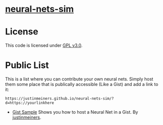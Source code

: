 # [neural-nets-sim](https://justinmeiners.github.io/neural-nets-sim)

# License

This code is licensed under [GPL v3.0](LICENSE).

# Public List

This is a list where you can contribute your own neural nets. Simply host them some place that is publically accessible (Like a Gist) and add a link to it:

```
https://justinmeiners.github.io/neural-nets-sim/?d=https://yourlinkhere
```

- [Gist Sample](https://justinmeiners.github.io/neural-nets-sim?d=https://gist.githubusercontent.com/justinmeiners/8f02ad348f577eb0fc29d64fccde94a3/raw/b1804996b41ab811c1976dde77f9af2dbf86bbbf/sample_net.net) Shows you how to host a Neural Net in a Gist. By [justinmeiners](https://github.com/justinmeiners).
